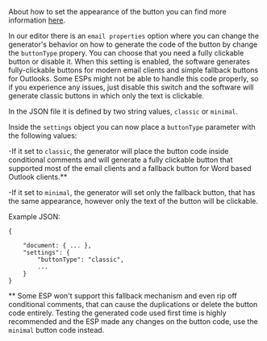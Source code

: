 About how to set the appearance of the button you can find more information [here](/elements/button/README.md).

 In our editor there is an `email properties` option where you can change the generator's behavior on how to generate the code of the button by change the `buttonType` propery. You can choose that you need a fully clickable button or disable it.
 When this setting is enabled, the software generates fully-clickable buttons for modern email clients and simple fallback buttons for Outlooks. Some ESPs might not be able to handle this code properly, so if you experience any issues, just disable this switch and the software will generate classic buttons in which only the text is clickable.

In the JSON file it is defined by two string values, `classic` or `minimal`.

Inside the `settings` object you can now place a `buttonType` parameter with the following values:

-If it set to `classic`, the generator will place the button code inside conditional comments and will generate a fully clickable button that supported most of the email clients and a fallback button for Word based Outlook clients.**

-If it set to `minimal`, the generator will set only the fallback button, that has the same appearance, however only the text of the button will be clickable.

Example JSON:

```
{

	"document: { ... },
	"settings": {
		"buttonType": "classic",
		...
	}
}
```

** Some ESP won't support this fallback mechanism and even rip off conditional comments, that can cause the duplications or delete the button code entirely. Testing the generated code used first time is highly recommended and the ESP made any changes on the button code, use the `minimal` button code instead.

